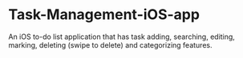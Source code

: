 # Task-Management-iOS-app
An iOS to-do list application that has task adding, searching, editing, marking, deleting (swipe to delete) and categorizing features.
